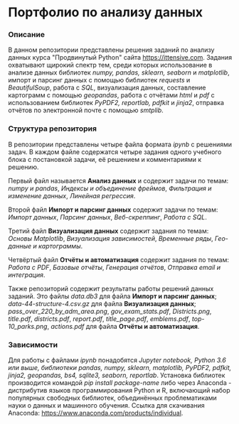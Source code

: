 # Портфолио по анализу данных

### Описание

В данном репозитории представлены решения заданий по анализу данных курса "Продвинутый Python" сайта https://ittensive.com. Задания охватывают щирокий спектр тем, среди которых использование в анализе данных библиотек *numpy, pandas, sklearn, seaborn* и *matplotlib*, импорт и парсинг данных с помощью библиотек *requests* и *BeautifulSoup*, работа с *SQL*, визуализация данных, составление картограмм с помощью *geopandas*, работа с отчётами *html* и *pdf* с использованием библиотек *PyPDF2, reportlab, pdfkit* и *jinja2*, отправка отчётов по электронной почте с помощью *smtplib*.

### Структура репозитория

В репозитории представлены четыре файла формата *ipynb* с решениями задач. В каждом файле содержатся четыре задания одного учебного блока с постановкой задачи, её решением и комментариями к решению. 

Первый файл называется **Анализ данных** и содержит задачи по темам: *numpy и pandas*, *Индексы и объединение фреймов*, *Фильтрация и изменение данных*, *Линейная регрессия*. 

Второй файл **Импорт и парсинг данных** содержит задачи по темам: *Импорт данных*, *Парсинг данных*, *Веб-скреппинг*, *Работа с SQL*. 

Третий файл **Визуализация данных** содержит задания по темам: *Основы Matplotlib*, *Визуализация зависимостей*, *Временные ряды*, *Гео-данные и картограммы*. 

Четвёртый файл **Отчёты и автоматизация** содержит задания по темам: *Работа с PDF*, *Базовые отчёты*, *Генерация отчётов*, *Отправка email и интеграция*.

Также репозиторий содержит результаты работы решений данных заданий. Это файлы *data.db3* для файла **Импорт и парсинг данных**; *data-44-structure-4.csv.gz* для файла **Визуализация данных**; *pass_over_220_by_adm_area.png*, *gov_exam_stats.pdf*, *Districts.png*, *title.pdf*, *districts.pdf*, *report.pdf*, *title_page.pdf*, *emblems.pdf*, *top-10_parks.png*, *actions.pdf* для файла **Отчёты и автоматизация**.

### Зависимости

Для работы с файлами *ipynb* понадобятся *Jupyter notebook, Python 3.6 или выше, библиотеки pandas, numpy, sklearn, matplotlib, PyPDF2, pdfkit, jinja2, geopandas, bs4, sqlite3, seaborn, reportlab*. Установка библиотек производится командой *pip install package-name* либо через Anaconda - дистрибутив языков программирования Python и R, включающий набор популярных свободных библиотек, объединённых проблематиками науки о данных и машинного обучения. Ссылка для скачивания Anaconda: https://www.anaconda.com/products/individual.